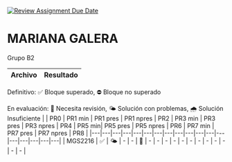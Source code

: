 [![Review Assignment Due Date](https://classroom.github.com/assets/deadline-readme-button-22041afd0340ce965d47ae6ef1cefeee28c7c493a6346c4f15d667ab976d596c.svg)](https://classroom.github.com/a/JKBIgseu)

# MARIANA GALERA

Grupo B2

<!-- start-PR -->
| Archivo           | Resultado         |
|--------------------|------------------:|

<!-- end-PR -->


<!-- start-resumen -->
 Definitivo: :white_check_mark: Bloque superado, :no_entry: Bloque no superado 

 En evaluación: :eyes: Necesita revisión, :sun_behind_small_cloud: Solución con problemas, :cloud_with_rain: Solución Insuficiente 
| |	PR0 |	PR1 min | 	PR1 pres |	PR1 npres |	PR2 | 	PR3 min | 	PR3 pres |	PR3 npres |	PR4 | 	PR5 min|	PR5 pres |	PR5 npres | 	PR6 | 	PR7 min |	PR7 pres |	PR7 npres |	PR8 | 
|---|---|---|---|---|---|---|---|---|---|---|---|---|---|---|---|---|---|
 | MGS2216 | 	:white_check_mark: |	:sun_behind_small_cloud: |	- |	- |	:eyes: |	- |	- |	- |	- |	- |	- |	- |	- |	- |	- |	- |	- | 
<!-- end-resumen -->
